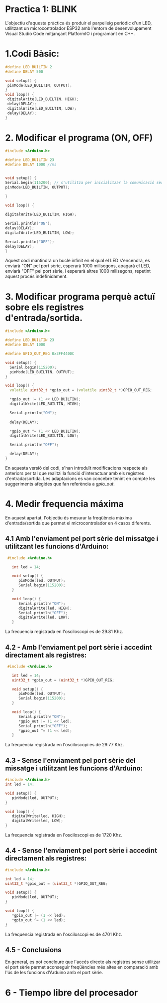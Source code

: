 # Practica 1: BLINK 
L'objectiu d'aquesta pràctica és produir el parpelleig periòdic d'un LED, utilitzant un microcontrolador ESP32 amb l'entorn de desenvolupament Visual Studio Code mitjançant PlatformIO i programant en C++.
# 1.Codi Bàsic:
```c++
#define LED_BUILTIN 2
#define DELAY 500

void setup() {
 pinMode(LED_BUILTIN, OUTPUT);
}
void loop() {
 digitalWrite(LED_BUILTIN, HIGH);
 delay(DELAY);
 digitalWrite(LED_BUILTIN, LOW);
 delay(DELAY);
}
```
# 2. Modificar el programa (ON, OFF)
```c++
#include <Arduino.h>

#define LED_BUILTIN 23
#define DELAY 1000 //ms


void setup() {
Serial.begin(115200); // s'utilitza per inicialitzar la comunicació sèrie entre l'Arduino i un altre dispositiu.
pinMode(LED_BUILTIN, OUTPUT);

}

void loop() {
    
digitalWrite(LED_BUILTIN, HIGH);

Serial.println("ON"); 
delay(DELAY);
digitalWrite(LED_BUILTIN, LOW);

Serial.println("OFF"); 
delay(DELAY);
}
```
Aquest codi mantindrà un bucle infinit en el qual el LED s'encendrà, es enviarà "ON" pel port sèrie, esperarà 1000 milisegons, apagarà el LED, enviarà "OFF" pel port sèrie, i esperarà altres 1000 milisegons, repetint aquest procés indefinidament.

# 3. Modificar programa perquè actuï sobre els registres d'entrada/sortida.
```c++
#include <Arduino.h>

#define LED_BUILTIN 23
#define DELAY 1000

#define GPIO_OUT_REG 0x3FF4400C

void setup() {
  Serial.begin(115200);
  pinMode(LED_BUILTIN, OUTPUT);
}

void loop() {
  volatile uint32_t *gpio_out = (volatile uint32_t *)GPIO_OUT_REG;

  *gpio_out |= (1 << LED_BUILTIN);
  digitalWrite(LED_BUILTIN, HIGH);

  Serial.println("ON");
  
  delay(DELAY);

  *gpio_out ^= (1 << LED_BUILTIN);
  digitalWrite(LED_BUILTIN, LOW);

  Serial.println("OFF");

  delay(DELAY);
}
```
En aquesta versió del codi, s'han introduït modificacions respecte als anteriors per tal que realitzi la funció d'interactuar amb els registres d'entrada/sortida. Les adaptacions es van concebre tenint en compte les suggeriments afegides que fan referència a *gpio_out*.


# 4. Medir frequencia máxima 
En aquest apartat, l'objectiu és mesurar la freqüència màxima d'entrada/sortida que permet el microcontrolador en 4 casos diferents.

## 4.1 Amb l'enviament pel port sèrie del missatge i utilitzant les funcions d'Arduino:
```c++
 #include <Arduino.h>

   int led = 14; 

   void setup() {                
      pinMode(led, OUTPUT);   
      Serial.begin(115200);
   }

   void loop() {
      Serial.println("ON");
      digitalWrite(led, HIGH);
      Serial.println("OFF");      
      digitalWrite(led, LOW);
   }
   ```
La frecuencia registrada en l'osciloscopi es de 29.81 Khz.

## 4.2 - Amb l'enviament pel port sèrie i accedint directament als registres:

```c++
 #include <Arduino.h>

   int led = 14;
   uint32_t *gpio_out = (uint32_t *)GPIO_OUT_REG;

   void setup() {                
      pinMode(led, OUTPUT);   
      Serial.begin(115200);
   }

   void loop() {
      Serial.println("ON");
      *gpio_out |= (1 << led);
      Serial.println("OFF");      
      *gpio_out ^= (1 << led);
   }
```
La frequencia registrada en l'osciloscopi es de 29.77 Khz.

## 4.3 - Sense l'enviament pel port sèrie del missatge i utilitzant les funcions d'Arduino:

```c++
#include <Arduino.h>
int led = 14; 

void setup() {                
   pinMode(led, OUTPUT);   
}

void loop() {
   digitalWrite(led, HIGH);
   digitalWrite(led, LOW);
}
```
La frequencia registrada en l'osciloscopi es de 1720 Khz.

## 4.4 - Sense l'enviament pel port sèrie i accedint directament als registres:

```c++
#include <Arduino.h>

int led = 14; 
uint32_t *gpio_out = (uint32_t *)GPIO_OUT_REG;

void setup() {                
   pinMode(led, OUTPUT);   
}

void loop() {
   *gpio_out |= (1 << led);
   *gpio_out ^= (1 << led);
}
```
 La frequencia registrada en l'osciloscopi es de 4701 Khz.
## 4.5 - Conclusions
 En general, es pot concloure que l'accés directe als registres sense utilitzar el port sèrie permet aconseguir freqüències més altes en comparació amb l'ús de les funcions d'Arduino amb el port sèrie. 


# 6 - Tiempo libre del procesador
